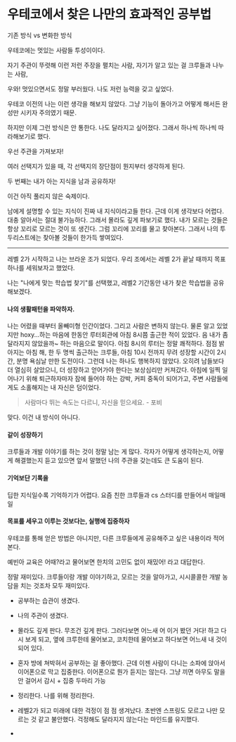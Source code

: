 # 우테코에서 찾은 나만의 효과적인 공부법

기존 방식 vs 변화한 방식



우테코에는 멋있는 사람들 투성이이다.

자기 주관이 뚜렷해 이런 저런 주장을 펼치는 사람, 자기가 알고 있는 걸 크루들과 나누는 사람, 

우와! 멋있으면서도 정말 부러웠다. 나도 저런 능력을 갖고 싶었다.

우테코 이전의 나는 이런 생각을 해보지 않았다. 그냥 기능이 돌아가고 어떻게 해서든 완성만 시키자 주의였기 때문.



하지만 이제 그런 방식은 안 통한다. 나도 달라지고 싶어졌다. 그래서 하나씩 하나씩 따라해보기로 했다.

우선 주관을 가져보자!

여러 선택지가 있을 때, 각 선택지의 장단점이 뭔지부터 생각하게 된다. 



두 번째는 내가 아는 지식을 남과 공유하자!

이건 아직 풀리지 않은 숙제이다.

남에게 설명할 수 있는 지식이 진짜 내 지식이라고들 한다. 근데 이게 생각보다 어렵다. 대충 알아서는 절대 불가능하다. 그래서 몰라도 깊게 파보기로 했다. 내가 모르는 것들은 항상 꼬리로 모르는 것이 또 생긴다. 그럼 꼬리에 꼬리를 물고 찾아본다. 그래서 나의 투두리스트에는 찾아볼 것들이 한가득 쌓여있다. 



---

레벨 2가 시작하고 나는 브라운 조가 되었다. 우리 조에서는 레벨 2가 끝날 때까지 목표 하나를 세워보자고 했었다.

나는 "나에게 맞는 학습법 찾기"를 선택했고, 레벨2 기간동안 내가 찾은 학습법을 공유해보겠다.





#### 나의 생활패턴을 파악하자.

나는 어렸을 때부터 올빼미형 인간이었다. 그리고 사람은 변하지 않는다. 물론 알고 있었지만 hoxy...하는 마음에 한동안 루터회관에 아침 8시쯤 출근한 적이 있었다. 음 내가 좀 달라지지 않았을까~ 하는 마음으로 말이다. 아침 8시의 루터는 정말 쾌적하다. 점점 밝아지는 아침 해, 한 두 명씩 출근하는 크루들, 아침 10시 전까지 무려 성장할 시간이 2시간, 분명 욕심날 만한 도전이다. 그런데 나는 하나도 행복하지 않았다. 오히려 남들보다 더 열심히 살았으니, 더 성장하고 얻어가야 한다는 보상심리만 커져갔다. 아침에 일찍 일어나기 위해 퇴근하자마자 잠에 들어야 하는 강박, 커피 중독이 되어가고, 주변 사람들에게도 소홀해지는 내 자신은 덤이었다.

> 사람마다 뛰는 속도는 다르니, 자신을 믿으세요.   - 포비

맞다. 이건 내 방식이 아니다. 



#### 같이 성장하기

크루들과 개발 이야기를 하는 것이 정말 남는 게 많다. 각자가 어떻게 생각하는지, 어떻게 해결했는지 듣고 있으면 앞서 말했던 나의 주관을 갖는데도 큰 도움이 된다.



#### 기억보단 기록을

딥한 지식일수록 기억하기가 어렵다. 요즘 친한 크루들과 cs 스터디를 만들어서 매일매일 



#### 목표를 세우고 이루는 것보다는, 실행에 집중하자

우테코를 통해 얻은 방법은 아니지만, 다른 크루들에게 공유해주고 싶은 내용이라 적어본다.





예빈아 교육은 어때?라고 물어보면 한치의 고민도 없이 재밌어! 라고 대답한다.

정말 재미있다. 크루들이랑 개발 이야기하고, 모르는 것을 알아가고, 시시콜콜한 개발 농담을 치는 것조차 모두 재미있다.







- 공부하는 습관이 생겼다.
- 나의 주관이 생겼다.
- 몰라도 깊게 판다. 무조건 깊게 판다. 그러다보면 어느새 어 이거 봤던 거다! 하고 다시 보게 되고, 옆에 크루한테 물어보고, 코치한테 물어보고 하다보면 어느새 내 것이 되어 있다.
- 혼자 방에 쳐박혀서 공부하는 걸 좋아했다. 근데 이젠 사람이 다니는 소파에 앉아서 이어폰으로 막고 집중한다. 이어폰으로 뭔가 듣지는 않는다. 그냥 끼면 아무도 말을 안 걸어서 감시 + 집중 두마리 가능
- 정리한다. 나를 위해 정리한다.



- 레벨2가 되고 미래에 대한 걱정이 점 점 생겨났다. 초반엔 스프링도 모르고 나만 모르는 것 같고 불안했다. 걱정해도 달라지지 않는다는 마인드를 유지했다.
- 

